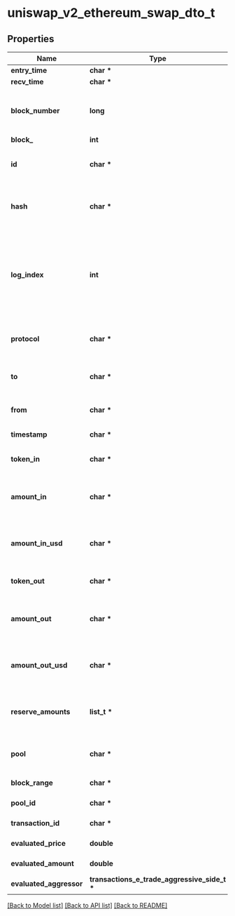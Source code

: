 # uniswap_v2_ethereum_swap_dto_t

## Properties
Name | Type | Description | Notes
------------ | ------------- | ------------- | -------------
**entry_time** | **char \*** |  | [optional] 
**recv_time** | **char \*** |  | [optional] 
**block_number** | **long** | Number of block in which entity was recorded. | [optional] 
**block_** | **int** |  | [optional] 
**id** | **char \*** | swap-(Transaction hash)-(Log index) | [optional] 
**hash** | **char \*** | Transaction hash of the transaction that emitted this event | [optional] 
**log_index** | **int** | Event log index. For transactions that don&#39;t emit event, create arbitrary index starting from 0 | [optional] 
**protocol** | **char \*** | The protocol this transaction belongs to | [optional] 
**to** | **char \*** | Address that received the tokens | [optional] 
**from** | **char \*** | Address that sent the tokens | [optional] 
**timestamp** | **char \*** | Timestamp of this event | [optional] 
**token_in** | **char \*** | Token deposited into pool | [optional] 
**amount_in** | **char \*** | Amount of token deposited into pool in native units | [optional] 
**amount_in_usd** | **char \*** | Amount of token deposited into pool in USD | [optional] 
**token_out** | **char \*** | Token withdrawn from pool | [optional] 
**amount_out** | **char \*** | Amount of token withdrawn from pool in native units | [optional] 
**amount_out_usd** | **char \*** | Amount of token withdrawn from pool in USD | [optional] 
**reserve_amounts** | **list_t \*** | Amount of input tokens in the liquidity pool | [optional] 
**pool** | **char \*** | The pool involving this transaction | [optional] 
**block_range** | **char \*** |  | [optional] [readonly] 
**pool_id** | **char \*** |  | [optional] [readonly] 
**transaction_id** | **char \*** |  | [optional] [readonly] 
**evaluated_price** | **double** |  | [optional] [readonly] 
**evaluated_amount** | **double** |  | [optional] [readonly] 
**evaluated_aggressor** | **transactions_e_trade_aggressive_side_t \*** |  | [optional] 

[[Back to Model list]](../README.md#documentation-for-models) [[Back to API list]](../README.md#documentation-for-api-endpoints) [[Back to README]](../README.md)


